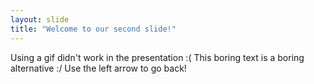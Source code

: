```yaml
---
layout: slide
title: "Welcome to our second slide!"
---
```

Using a gif didn't work in the presentation :(
This boring text is a boring alternative :/
Use the left arrow to go back!
